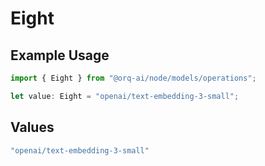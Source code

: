 # Eight

## Example Usage

```typescript
import { Eight } from "@orq-ai/node/models/operations";

let value: Eight = "openai/text-embedding-3-small";
```

## Values

```typescript
"openai/text-embedding-3-small"
```